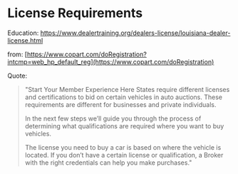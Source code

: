 # License Requirements
Education: https://www.dealertraining.org/dealers-license/louisiana-dealer-license.html


from:
[https://www.copart.com/doRegistration?intcmp=web_hp_default_reg](https://www.copart.com/doRegistration)

Quote:
>"Start Your Member Experience Here
>States require different licenses and certifications to bid on certain vehicles in auto auctions. These requirements are different for businesses and private individuals.
>
>In the next few steps we’ll guide you through the process of determining what qualifications are required where you want to buy vehicles.
>
>The license you need to buy a car is based on where the vehicle is located. If you don’t have a certain license or qualification, a Broker with the right credentials can help you make purchases."
